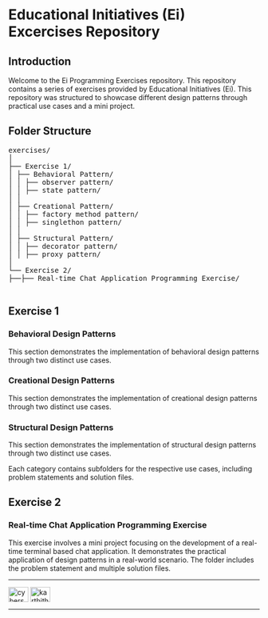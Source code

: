 # Educational Initiatives (Ei) Excercises Repository 

## Introduction

Welcome to the Ei Programming Exercises repository. This repository contains a series of exercises provided by Educational Initiatives (Ei). This  repository was structured to showcase different design patterns through practical use cases and a mini project.

## Folder Structure
<pre>
exercises/
│
├── Exercise 1/
│ ├── Behavioral Pattern/
│ │ ├── observer pattern/
│ │ ├── state pattern/
│ │
│ ├── Creational Pattern/
│ │ ├── factory method pattern/
│ │ ├── singlethon pattern/
│ │
│ ├── Structural Pattern/
│ │ ├── decorator pattern/
│ │ ├── proxy pattern/
│
└── Exercise 2/
├──├── Real-time Chat Application Programming Exercise/

</pre>

## Exercise 1

### Behavioral Design Patterns
This section demonstrates the implementation of behavioral design patterns through two distinct use cases.

### Creational Design Patterns
This section demonstrates the implementation of creational design patterns through two distinct use cases.

### Structural Design Patterns
This section demonstrates the implementation of structural design patterns through two distinct use cases.

Each category contains subfolders for the respective use cases, including problem statements and solution files.

## Exercise 2

### Real-time Chat Application Programming Exercise
This exercise involves a mini project focusing on the development of a real-time terminal based chat application. It demonstrates the practical application of design patterns in a real-world scenario. The folder includes the problem statement and multiple solution files.

---

<a href="https://www.linkedin.com/in/thejashari/" target="blank"><img align="center" src="https://raw.githubusercontent.com/rahuldkjain/github-profile-readme-generator/master/src/images/icons/Social/linked-in-alt.svg" alt="cyberspartan" height="30" width="40" /></a>
<a href="https://instagram.com/nuthejashari" target="blank"><img align="center" src="https://raw.githubusercontent.com/rahuldkjain/github-profile-readme-generator/master/src/images/icons/Social/instagram.svg" alt="karthithehacker" height="30" width="40" /></a>

---

